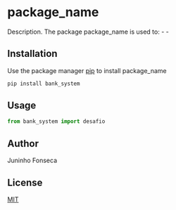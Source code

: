 # package_name

Description. 
The package package_name is used to:
	- 
	-

## Installation

Use the package manager [pip](https://pip.pypa.io/en/stable/) to install package_name

```bash
pip install bank_system
```

## Usage

```python
from bank_system import desafio

```

## Author
Juninho Fonseca

## License
[MIT](https://choosealicense.com/licenses/mit/)